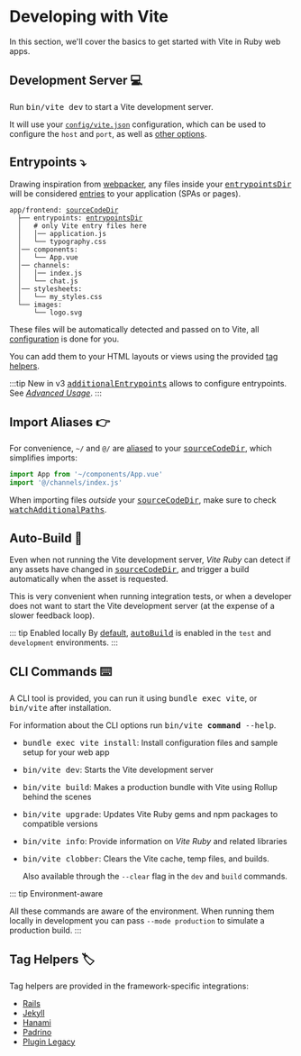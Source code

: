 [tag helpers]: /guide/rails.html#tag-helpers-%F0%9F%8F%B7
[discussions]: https://github.com/ElMassimo/vite_ruby/discussions
[rails]: https://rubyonrails.org/
[webpacker]: https://github.com/rails/webpacker
[vite rails]: https://github.com/ElMassimo/vite_ruby
[vite]: https://vitejs.dev/
[vite-templates]: https://github.com/vitejs/vite/tree/main/packages/create-app
[plugins]: https://vitejs.dev/plugins/
[configuration reference]: /config/
[build]: /config/#build-options
[dev options]: /config/#development-options
[json config]: /config/#shared-configuration-file-%F0%9F%93%84
[vite config]: /config/#configuring-vite-%E2%9A%A1
[sourceCodeDir]: /config/#sourcecodedir
[additionalEntrypoints]: /config/#additionalentrypoints
[autoBuild]: /config/#autobuild
[entrypoints]: https://vitejs.dev/guide/build.html#multi-page-app
[vite_client_tag]: https://github.com/ElMassimo/vite_ruby/blob/main/lib/vite_rails/helper.rb#L13-L17
[vite_javascript_tag]: https://github.com/ElMassimo/vite_ruby/blob/main/lib/vite_rails/helper.rb#L28-L51
[vite_typescript_tag]: https://github.com/ElMassimo/vite_ruby/blob/main/lib/vite_rails/helper.rb#L57-L59
[vite_stylesheet_tag]: https://github.com/ElMassimo/vite_ruby/blob/main/lib/vite_rails/helper.rb#L62-L64
[vite_asset_path]: https://github.com/ElMassimo/vite_ruby/blob/main/lib/vite_rails/helper.rb#L23-L25
[sourceCodeDir]: /config/#sourcecodedir
[entrypointsDir]: /config/#entrypointsdir
[watchAdditionalPaths]: /config/#watchadditionalpaths
[aliased]: https://github.com/rollup/plugins/tree/master/packages/alias
[jekyll-vite]: https://jekyll-vite.netlify.app/posts/tag-helpers/
[Advanced Usage]: /guide/advanced

# Developing with Vite

In this section, we'll cover the basics to get started with Vite in Ruby web apps.

## Development Server 💻

Run <kbd>bin/vite dev</kbd> to start a Vite development server.

It will use your [`config/vite.json`][json config] configuration, which can be
used to configure the `host` and `port`, as well as [other options][dev options].

## Entrypoints ⤵️

Drawing inspiration from [webpacker], any files inside your <kbd>[entrypointsDir]</kbd>
will be considered [entries][entrypoints] to your application (SPAs or pages).

<div class="language-">
  <pre>
<code>app/frontend: <kbd><a href="/config/#sourcecodedir">sourceCodeDir</a></kbd>
  ├── entrypoints: <kbd><a href="/config/#entrypointsdir">entrypointsDir</a></kbd>
  │   # only Vite entry files here
  │   │── application.js
  │   └── typography.css
  │── components:
  │   └── App.vue
  │── channels:
  │   │── index.js
  │   └── chat.js
  │── stylesheets:
  │   └── my_styles.css
  └── images:
      └── logo.svg</code>
</pre>
</div>

These files will be automatically detected and passed on to Vite, all [configuration][entrypoints] is done for you.

You can add them to your HTML layouts or views using the provided [tag helpers].

:::tip New in v3
<kbd>[additionalEntrypoints]</kbd> allows to configure entrypoints. See _[Advanced Usage]_.
:::

## Import Aliases 👉

For convenience, `~/` and `@/` are [aliased] to your <kbd>[sourceCodeDir]</kbd>,
which simplifies imports:

```js
import App from '~/components/App.vue'
import '@/channels/index.js'
```

When importing files _outside_ your <kbd>[sourceCodeDir]</kbd>, make sure to check <kbd>[watchAdditionalPaths]</kbd>.


## Auto-Build 🤖

Even when not running the Vite development server, _Vite Ruby_ can detect if
any assets have changed in <kbd>[sourceCodeDir]</kbd>, and trigger a build
automatically when the asset is requested.

This is very convenient when running integration tests, or when a developer
does not want to start the Vite development server (at the expense of a slower feedback loop).

::: tip Enabled locally
By [default][json config], <kbd>[autoBuild]</kbd> is enabled in the `test` and `development` environments.
:::

## CLI Commands ⌨️

A CLI tool is provided, you can run it using <kbd>bundle exec vite</kbd>, or <kbd>bin/vite</kbd> after installation.

For information about the CLI options run <kbd>bin/vite <b>command</b> --help</kbd>.

- <kbd>bundle exec vite install</kbd>:
  Install configuration files and sample setup for your web app

- <kbd>bin/vite dev</kbd>:
  Starts the Vite development server

- <kbd>bin/vite build</kbd>:
  Makes a production bundle with Vite using Rollup behind the scenes

- <kbd>bin/vite upgrade</kbd>:
  Updates Vite Ruby gems and npm packages to compatible versions

- <kbd>bin/vite info</kbd>:
  Provide information on _Vite Ruby_ and related libraries

- <kbd>bin/vite clobber</kbd>:
  Clears the Vite cache, temp files, and builds.

  Also available through the `--clear` flag in the `dev` and `build` commands.

::: tip Environment-aware

All these commands are aware of the environment. When running them locally in
development you can pass `--mode production` to simulate a production build.
:::

## Tag Helpers 🏷

Tag helpers are provided in the framework-specific integrations:

  - [Rails](/guide/rails)
  - [Jekyll][jekyll-vite]
  - [Hanami](/guide/hanami)
  - [Padrino](/guide/padrino)
  - [Plugin Legacy](/guide/plugin-legacy)
